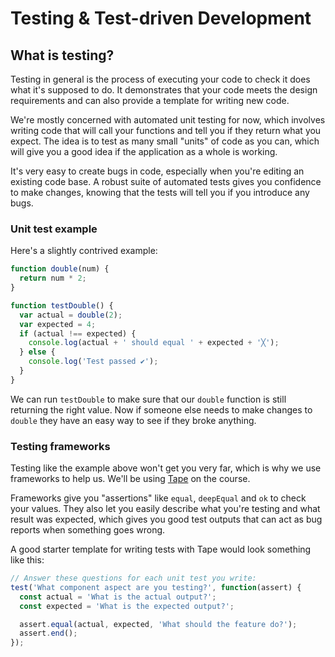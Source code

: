 # Testing & Test-driven Development

## What is testing?

Testing in general is the process of executing your code to check it does what it's supposed to do. It demonstrates that your code meets the design requirements and can also provide a template for writing new code.

We're mostly concerned with automated unit testing for now, which involves writing code that will call your functions and tell you if they return what you expect. The idea is to test as many small "units" of code as you can, which will give you a good idea if the application as a whole is working.

It's very easy to create bugs in code, especially when you're editing an existing code base. A robust suite of automated tests gives you confidence to make changes, knowing that the tests will tell you if you introduce any bugs.

### Unit test example

Here's a slightly contrived example:

```js
function double(num) {
  return num * 2;
}

function testDouble() {
  var actual = double(2);
  var expected = 4;
  if (actual !== expected) {
    console.log(actual + ' should equal ' + expected + '╳');
  } else {
    console.log('Test passed ✔︎');
  }
}
```

We can run `testDouble` to make sure that our `double` function is still returning the right value. Now if someone else needs to make changes to `double` they have an easy way to see if they broke anything.

### Testing frameworks

Testing like the example above won't get you very far, which is why we use frameworks to help us. We'll be using [Tape](https://github.com/substack/tape) on the course.

Frameworks give you "assertions" like `equal`, `deepEqual` and `ok` to check your values. They also let you easily describe what you're testing and what result was expected, which gives you good test outputs that can act as bug reports when something goes wrong.

A good starter template for writing tests with Tape would look something like this:

```js
// Answer these questions for each unit test you write:
test('What component aspect are you testing?', function(assert) {
  const actual = 'What is the actual output?';
  const expected = 'What is the expected output?';

  assert.equal(actual, expected, 'What should the feature do?');
  assert.end();
});
```

